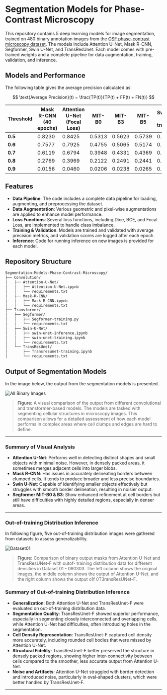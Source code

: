 # Segmentation Models for Phase-Contrast Microscopy

This repository contains 5 deep learning models for image segmentation, trained on 480 binary annotation images from the [OSF phase-contrast microscopy dataset](https://osf.io/ysaq2/). The models include Attention U-Net, Mask R-CNN, Segformer, Swin U-Net, and TransResUnet. Each model comes with pre-trained weights and a complete pipeline for data augmentation, training, validation, and inference.

## Models and Performance

The following table gives the average precision calculated as:

$$
\text{Average Precision}(t) = \frac{TP(t)}{TP(t) + FP(t) + FN(t)}
$$

| Threshold | Mask R-CNN (40 epochs) | Attention U-Net (Focal Loss) | MIT-B0 | MIT-B3 | MIT-B5 | Swin U-Net (no transforms) | TransResUnet (raw) | TransResUnet (Finetuned - 1967 samples) |
| --------- | ---------------------- | ---------------------------- | ------ | ------ | ------ | -------------------------- | ------------------ | --------------------------------------- |
| **0.5**   | 0.8230                 | 0.8425                       | 0.5313 | 0.5623 | 0.5739 | 0.4051                     | 0.6563            | 0.7245                                 |
| **0.6**   | 0.7577                 | 0.7925                       | 0.4755 | 0.5065 | 0.5174 | 0.3447                     | 0.6146            | 0.6845                                 |
| **0.7**   | 0.6119                 | 0.6794                       | 0.3948 | 0.4331 | 0.4369 | 0.2637                     | 0.5463            | 0.6230                                 |
| **0.8**   | 0.2769                 | 0.3969                       | 0.2122 | 0.2491 | 0.2441 | 0.1162                     | 0.3786            | 0.4738                                 |
| **0.9**   | 0.0156                 | 0.0460                       | 0.0206 | 0.0238 | 0.0265 | 0.0090                     | 0.0473            | 0.0775                                 |


## Features

- **Data Pipeline**: The code includes a complete data pipeline for loading, augmenting, and preprocessing the dataset.
- **Data Augmentation**: Various geometric and pixel-wise augmentations are applied to enhance model performance.
- **Loss Functions**: Several loss functions, including Dice, BCE, and Focal Loss, are implemented to handle class imbalance.
- **Training & Validation**: Models are trained and validated with average precision metrics, and validation scores are logged after each epoch.
- **Inference**: Code for running inference on new images is provided for each model.

## Repository Structure

```bash
Segmentation-Models-Phase-Contrast-Microscopy/
├── Convolution/
│   ├── Attention-U-Net/
│   │   ├── Attention-U-Net.ipynb
│   │   └── requirements.txt
│   ├── Mask-R-CNN/
│   │   ├── Mask-R-CNN.ipynb
│   │   └── requirements.txt
├── Transformer/
│   ├── Segformer/
│   │   ├── Segformer-training.py
│   │   └── requirements.txt
│   ├── Swin-U-Net/
│   │   ├── swin-unet-inference.ipynb
│   │   ├── swin-unet-training.ipynb
│   │   └── requirements.txt
│   └── TransResUnet/
│       ├── Transresunet-training.ipynb
│       └── requirements.txt
```
## Output of Segmentation Models

In the image below, the output from the segmentation models is presented. 

![All Binary Images](https://github.com/user-attachments/assets/fd9712f6-740f-47e7-b1e5-9af6acf9ab61)


> **Figure:** A visual comparison of the output from different convolutional and transformer-based models. The models are tasked with segmenting cellular structures in microscopy images. This comparison allows for a detailed assessment of how each model performs in complex areas where cell clumps and edges are hard to define.

---

### Summary of Visual Analysis

- **Attention U-Net**: Performs well in detecting distinct shapes and small objects with minimal noise. However, in densely packed areas, it sometimes merges adjacent cells into larger blobs.
- **Mask R-CNN**: Has issues in accurately delineating borders between clumped cells. It tends to produce broader and less precise boundaries.
- **Swin U-Net**: Capable of identifying smaller objects effectively but struggles with smooth border delineation, resulting in noisier output.
- **Segformer MiT-B0 & B3**: Show enhanced refinement at cell borders but still have difficulties with highly detailed regions, especially in denser areas.
---

### Out-of-training Distribution Inference

In following figure, five out-of-training distribution images were gathered from datasets to assess generalizability. 

![Dataset01](https://github.com/user-attachments/assets/80b12531-d0fe-4383-bd98-6a09ea52ea56)

> **Figure:** Comparison of binary output masks from Attention U-Net and TransResUNet-F with outof-
training distribution data for different densities in Dataset 01 - 090303. The left column
shows the original images, the middle column shows the output of Attention U-Net, and
the right column shows the output o1f 0T3ransResUNet-F.

### Summary of Out-of-training Distribution Inference

- **Generalization**: Both Attention U-Net and TransResUnet-F were evaluated on out-of-training distribution data.
- **Segmentation Quality**: TransResUnet-F showed superior performance, especially in segmenting closely interconnected and overlapping cells, while Attention U-Net had difficulties, often introducing holes in the segmentation.
- **Cell Density Representation**: TransResUnet-F captured cell density more accurately, including rounded cell bodies that were missed by Attention U-Net.
- **Structural Fidelity**: TransResUnet-F better preserved the structure in densely packed regions, showing higher inter-connectivity between cells compared to the smoother, less accurate output from Attention U-Net.
- **Noise and Artifacts**: Attention U-Net struggled with border detection and introduced noise, particularly in oval-shaped clusters, which were better handled by TransResUnet-F.

---

